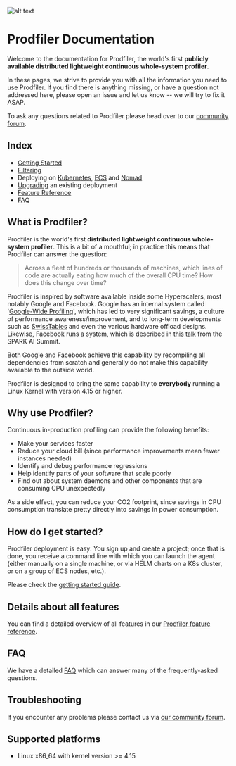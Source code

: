 ![alt text](./pictures/prev-prodfiler_login2.png)

# Prodfiler Documentation

Welcome to the documentation for Prodfiler, the world's first **publicly available distributed
lightweight continuous whole-system profiler**.

In these pages, we strive to provide you with all the information you need to use Prodfiler. If you
find there is anything missing, or have a question not addressed here, please open an issue and
let us know -- we will try to fix it ASAP.

To ask any questions related to Prodfiler please head over to our [community forum](https://community.prodfiler.com).

## Index

* [Getting Started](getting-started.md)
* [Filtering](filtering.md)
* Deploying on [Kubernetes](kubernetes.md), [ECS](ecs.md) and [Nomad](nomad.md)
* [Upgrading](upgrading.md) an existing deployment 
* [Feature Reference](feature-reference.md)
* [FAQ](faq.md)

## What is Prodfiler?

Prodfiler is the world's first **distributed lightweight continuous whole-system profiler**. This is
a bit of a mouthful; in practice this means that Prodfiler can answer the question:

> Across a fleet of hundreds or thousands of machines, which lines of code are actually eating how
> much of the overall CPU time? How does this change over time?

Prodfiler is inspired by software available inside some Hyperscalers, most notably Google and
Facebook. Google has an internal system called
'[Google-Wide Profiling](https://research.google/pubs/pub36575/)', which has led to very significant
savings, a culture of performance awareness/improvement, and to long-term developments such as
[SwissTables](https://abseil.io/about/design/swisstables) and even the various hardware offload
designs. Likewise, Facebook runs a system, which is described in
[this talk](https://databricks.com/session_eu19/using-production-profiles-to-guide-optimizations)
from the SPARK AI Summit.

Both Google and Facebook achieve this capability by recompiling all dependencies from scratch and
generally do not make this capability available to the outside world.

Prodfiler is designed to bring the same capability to **everybody** running a Linux Kernel with version 4.15 or higher.

## Why use Prodfiler?

Continuous in-production profiling can provide the following benefits:
 * Make your services faster
 * Reduce your cloud bill (since performance improvements mean fewer instances needed)
 * Identify and debug performance regressions
 * Help identify parts of your software that scale poorly
 * Find out about system daemons and other components that are consuming CPU unexpectedly

As a side effect, you can reduce your CO2 footprint, since savings in CPU consumption translate
pretty directly into savings in power consumption.

## How do I get started?

Prodfiler deployment is easy: You sign up and create a project; once that is done, you receive
a command line with which you can launch the agent (either manually on a single machine, or via
HELM charts on a K8s cluster, or on a group of ECS nodes, etc.).

Please check the [getting started guide](getting-started.md).

## Details about all features

You can find a detailed overview of all features in our
[Prodfiler feature reference](feature-reference.md).

## FAQ

We have a detailed [FAQ](faq.md) which can answer many of the frequently-asked questions.

## Troubleshooting

If you encounter any problems please contact us via [our community forum](https://community.prodfiler.com).

## Supported platforms

* Linux x86_64 with kernel version >= 4.15

